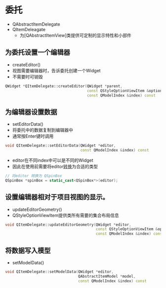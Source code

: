 # 委托

- QAbstractItemDelegate
- QItemDeleagate
  - 为[QAbstractItemView]类提供可定制的显示特性和小部件

## 为委托设置一个编辑器

- createEditor()
- 视图需要编辑器时，告诉委托创建一个Widget
- 不需要时可销毁

```c++
QWidget *QItemDelegate::createEditor(QWidget *parent, 
                                     const QStyleQptionViewItem &option
                                     const QModelIndex &index) const
```

## 为编辑器设置数据

- setEditorData()
- 将委托中的数据复制到编辑器中
- 通常按Enter键时调用

```c++
void QItemDelegate::setEditorData(QWidget *editor, 
                                  const QModelIndex &index) const
```

- editor在不同index中可以是不同的Widget
- 因此在使用前需要将editor[转换](c++_Static_Cast.md)为合适的类型

```c++
// 将editor 转换为 QSpinBox
QSpinBox *spinBox = static_cast<QSpinBox*>(editor);
```

## 设置编辑器相对于项目视图的显示。

- updateEditorGeometry()
- QStyleOptionViewItem提供类所有需要的集合布局信息

```c++
void QItemDelegate::updateEditorGeometry(QWidget *editor,
                                         const QStyleOptionViewItem &option, 
                                         const QModelIndex &index) const
```

## 将数据写入模型

- setModelData()

```c++
void QItemDelegate::setModelData(QWidget *editor,
                                 QAbstractItemModel *model, 
                                 const QModelIndex &index) const
```